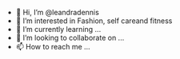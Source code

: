 - 👋 Hi, I’m @leandradennis
- 👀 I’m interested in Fashion, self careand fitness
- 🌱 I’m currently learning ...
- 💞️ I’m looking to collaborate on ...
- 📫 How to reach me ...

<!---
leandradennis/leandradennis is a ✨ special ✨ repository because its `README.md` (this file) appears on your GitHub profile.
You can click the Preview link to take a look at your changes.
--->
